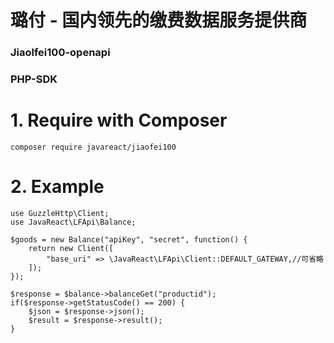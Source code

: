 # 璐付 - 国内领先的缴费数据服务提供商
### Jiaolfei100-openapi
### PHP-SDK

# 1. Require with Composer
```
composer require javareact/jiaofei100
```

# 2. Example
```
use GuzzleHttp\Client;
use JavaReact\LFApi\Balance;

$goods = new Balance("apiKey", "secret", function() {
    return new Client([
        "base_uri" => \JavaReact\LFApi\Client::DEFAULT_GATEWAY,//可省略
    ]);
});

$response = $balance->balanceGet("productid");
if($response->getStatusCode() == 200) {
    $json = $response->json();
    $result = $response->result();
}
```